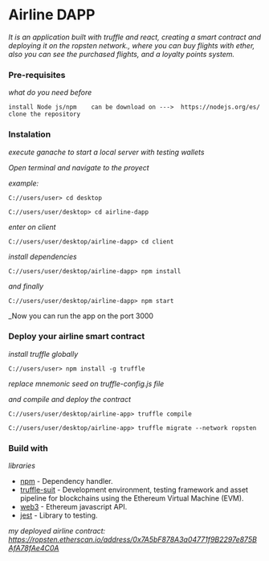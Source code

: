# Airline DAPP

_It is an application built with truffle and react, creating a smart contract and deploying it on the ropsten network., where you can buy flights with ether, also you can see the purchased flights, and a loyalty points system._

### Pre-requisites

_what do you need before_

```
install Node js/npm    can be download on --->  https://nodejs.org/es/
clone the repository
```

### Instalation

_execute ganache to start a local server with testing wallets_

_Open terminal and navigate to the proyect_

_example:_
```
C://users/user> cd desktop
```
```
C://users/user/desktop> cd airline-dapp
```
_enter on client_

```
C://users/user/desktop/airline-dapp> cd client
```
_install dependencies_
```
C://users/user/desktop/airline-dapp> npm install
```
_and finally_
```
C://users/user/desktop/airline-dapp> npm start
```
_Now you can run the app on the port 3000

### Deploy your airline smart contract

_install truffle globally_
```
C://users/user> npm install -g truffle
```

_replace mnemonic seed on truffle-config.js file_

_and compile and deploy the contract_

```
C://users/user/desktop/airline-app> truffle compile
```
```
C://users/user/desktop/airline-app> truffle migrate --network ropsten
```


### Build with 

_libraries_

* [npm](https://nodejs.org/es/) - Dependency handler.
* [truffle-suit](https://trufflesuite.com/) - Development environment, testing framework and asset pipeline for blockchains using the Ethereum Virtual Machine (EVM).
* [web3](https://web3js.readthedocs.io/en/v1.7.1/) - Ethereum javascript API.
* [jest](https://jestjs.io/) - Library to testing.


_my deployed airline contract: https://ropsten.etherscan.io/address/0x7A5bF878A3a04771f9B2297e875BAfA78fAe4C0A_
